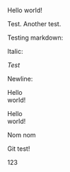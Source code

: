 Hello world!

Test.
Another test.

Testing markdown:

Italic:

*Test*

Newline:

Hello<br>
world!

Hello  
world!

Nom nom

Git test!

123